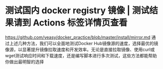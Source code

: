 # 测试国内 docker registry 镜像 | 测试结果请到 Actions 标签详情页查看

https://github.com/yeasy/docker_practice/blob/master/install/mirror.md
通过上述几种方法，我们可以全面地测试Docker Hub镜像源的速度，选择最优的镜像源，以显著提升镜像拉取速度和开发效率。无论是直接拉取镜像、使用curl或wget测试响应时间和下载速度，还是编写脚本进行多次测试，这些方法都能帮助你做出最明智的选择
